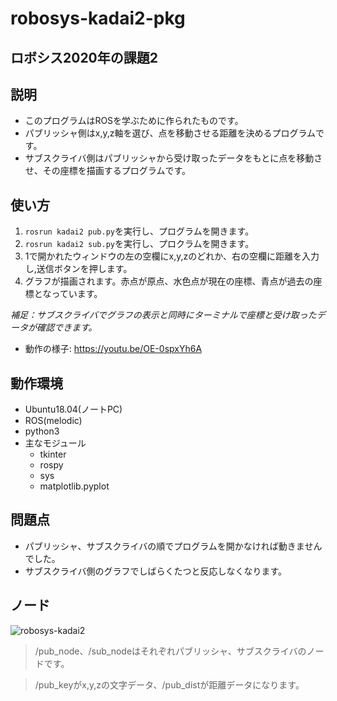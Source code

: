 # robosys-kadai2-pkg
## ロボシス2020年の課題2
## 説明
- このプログラムはROSを学ぶために作られたものです。
- パブリッシャ側はx,y,z軸を選び、点を移動させる距離を決めるプログラムです。
- サブスクライバ側はパブリッシャから受け取ったデータをもとに点を移動させ、その座標を描画するプログラムです。
## 使い方
1. ```rosrun kadai2 pub.py```を実行し、プログラムを開きます。
2. ```rosrun kadai2 sub.py```を実行し、プロクラムを開きます。
3. 1で開かれたウィンドウの左の空欄にx,y,zのどれか、右の空欄に距離を入力し,送信ボタンを押します。
4. グラフが描画されます。赤点が原点、水色点が現在の座標、青点が過去の座標となっています。

*補足：サブスクライバでグラフの表示と同時にターミナルで座標と受け取ったデータが確認できます。*
- 動作の様子:
  https://youtu.be/OE-0spxYh6A
## 動作環境
- Ubuntu18.04(ノートPC)
- ROS(melodic)
- python3
- 主なモジュール
  - tkinter
  - rospy
  - sys
  - matplotlib.pyplot
## 問題点
- パブリッシャ、サブスクライバの順でプログラムを開かなければ動きませんでした。
- サブスクライバ側のグラフでしばらくたつと反応しなくなります。
## ノード
![robosys-kadai2](https://user-images.githubusercontent.com/50820783/103738987-40c56100-5038-11eb-814b-8962e996952b.png)
>/pub_node、/sub_nodeはそれぞれパブリッシャ、サブスクライバのノードです。

>/pub_keyがx,y,zの文字データ、/pub_distが距離データになります。

